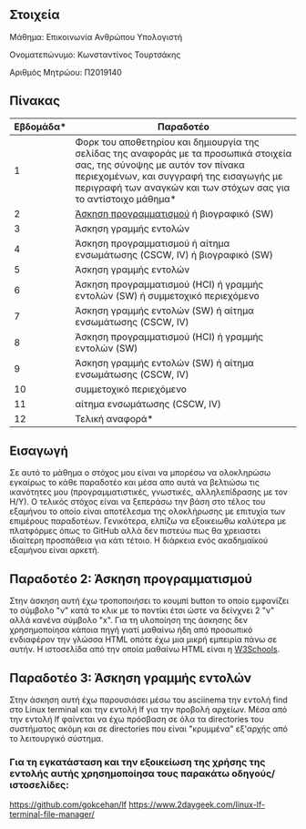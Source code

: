 ## Στοιχεία
Μάθημα: Επικοινωνία Ανθρώπου Υπολογιστή

Ονοματεπώνυμο: Κωνσταντίνος Τουρτσάκης

Αριθμός Μητρώου: Π2019140

## Πίνακας
| Εβδομάδα* | Παραδοτέο |
| --- | --- |
| 1 | Φορκ του αποθετηρίου και δημιουργία της σελίδας της αναφοράς με τα προσωπικά στοιχεία σας, της σύνοψης με αυτόν τον πίνακα περιεχομένων, και συγγραφή της εισαγωγής με περιγραφή των αναγκών και των στόχων σας για το αντίστοιχο μάθημα* |
| 2 | [Άσκηση προγραμματισμού](https://codepen.io/konstantinostourtsakis/pen/qBNNxMV) ή βιογραφικό  (SW) |
| 3 | Άσκηση γραμμής εντολών |
| 4 | Άσκηση προγραμματισμού ή αίτημα ενσωμάτωσης (CSCW, IV) ή βιογραφικό  (SW) |
| 5 | Άσκηση γραμμής εντολών |
| 6 | Άσκηση προγραμματισμού (HCI) ή γραμμής εντολών (SW) ή συμμετοχικό περιεχόμενο |
| 7 | Άσκηση γραμμής εντολών (SW) ή αίτημα ενσωμάτωσης (CSCW, IV) |
| 8 | Άσκηση προγραμματισμού (HCI) ή γραμμής εντολών (SW) |
| 9 | Άσκηση γραμμής εντολών (SW) ή αίτημα ενσωμάτωσης (CSCW, IV) |
| 10 | συμμετοχικό περιεχόμενο |
| 11 | αίτημα ενσωμάτωσης (CSCW, IV) |
| 12 | Τελική αναφορά* |

## Εισαγωγή
Σε αυτό το μάθημα ο στόχος μου είναι να μπορέσω να ολοκληρώσω εγκαίρως το κάθε παραδοτέο και μέσα απο αυτά να βελτιώσω 
τις ικανότητες μου (προγραμματιστικές, γνωστικές, αλληλεπίδρασης με τον Η/Υ). Ο τελικός στόχος είναι να ξεπεράσω την 
βάση στο τέλος του εξαμήνου το οποίο είναι αποτέλεσμα της ολοκλήρωσης με επιτυχία των επιμέρους παραδοτέων. Γενικότερα, ελπίζω 
να εξοικειωθω καλύτερα με πλατφόρμες όπως το GitHub αλλά δεν πιστεύω πως θα χρειαστει ιδιαίτερη προσπάθεια για κάτι τέτοιο. 
Η διάρκεια ενός ακαδημαϊκού εξαμήνου είναι αρκετή.

## Παραδοτέο 2: Άσκηση προγραμματισμού

Στην άσκηση αυτή έχω τροποποιήσει το κουμπί button το οποίο εμφανίζει το σύμβολο "ν" κατά το κλικ με το ποντίκι έτσι ώστε να δείνχνει 2 "ν" αλλά κανένα σύμβολο "x". Για τη υλοποίηση της άσκησης δεν χρησημοποίησα κάποια πηγή γιατί μαθαίνω ήδη από προσωπικό ενδιαφέρον την γλώσσα HTML οπότε έχω μια μικρή εμπειρία πάνω σε αυτήν. Η ιστοσελίδα από την οποία μαθαίνω HTML είναι η [W3Schools](https://www.w3schools.com/).

## Παραδοτέο 3: Άσκηση γραμμής εντολών

Στην άσκηση αυτή έχω παρουσιάσει μέσω του asciinema την εντολή find στο Linux terminal και την εντολή lf για την προβολή αρχείων. Μέσα από την εντολή lf φαίνεται να έχω πρόσβαση σε όλα τα directories του συστήματος ακόμη και σε directories που είναι "κρυμμένα" εξ'αρχής από το λειτουργικό σύστημα. 

### Για τη εγκατάσταση και την εξοικείωση της χρήσης της εντολής αυτής χρησημοποίησα τους παρακάτω οδηγούς/ιστοσελίδες:
https://github.com/gokcehan/lf
https://www.2daygeek.com/linux-lf-terminal-file-manager/

